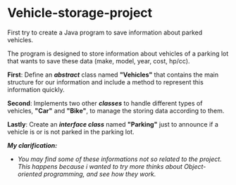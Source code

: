 # Vehicle-storage-project

First try to create a Java program to save information about parked vehicles.

The program is designed to store information about vehicles of a parking lot that wants to save these data (make, model, year, cost, hp/cc).

**First**: Define an ***abstract*** class named **"Vehicles"** that contains the main structure for our information and include a method to represent this information quickly.

**Second**: Implements two other ***classes*** to handle different types of vehicles, **"Car"** and **"Bike"**, to manage the storing data according to them.

**Lastly**: Create an ***interface class*** named **"Parking"** just to announce if a vehicle is or is not parked in the parking lot.



***My clarification:***
* *You may find some of these informations not so related to the project. This happens because i wanted to try more thinks about Object-oriented programming, and see how they work.*  
